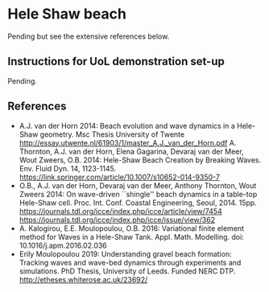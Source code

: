 # Hele Shaw beach

Pending but see the extensive references below.

## Instructions for UoL demonstration set-up
Pending.

## References
- A.J. van der Horn 2014: Beach evolution and wave dynamics in a Hele-Shaw geometry. Msc Thesis University of Twente http://essay.utwente.nl/61903/1/master_A.J._van_der_Horn.pdf
A. Thornton, A.J. van der Horn, Elena Gagarina, Devaraj van der Meer, Wout Zweers, O.B. 2014: Hele-Shaw Beach Creation by Breaking Waves. Env. Fluid Dyn. 14, 1123-1145. https://link.springer.com/article/10.1007/s10652-014-9350-7
- O.B., A.J. van der Horn, Devaraj van der Meer, Anthony Thornton, Wout Zweers 2014: On wave-driven ``shingle'' beach dynamics in a table-top Hele-Shaw cell. Proc. Int. Conf. Coastal Engineering, Seoul, 2014. 15pp. https://journals.tdl.org/icce/index.php/icce/article/view/7454 https://journals.tdl.org/icce/index.php/icce/issue/view/362
- A. Kalogirou, E.E. Moulopoulou, O.B. 2016:
Variational finite element method for Waves in a Hele-Shaw Tank. Appl. Math. Modelling. doi: 10.1016/j.apm.2016.02.036
- Erily Moulopoulou 2019: Understanding gravel beach formation: Tracking waves and wave-bed dynamics through experiments and simulations.
PhD Thesis, University of Leeds. Funded NERC DTP. http://etheses.whiterose.ac.uk/23692/

